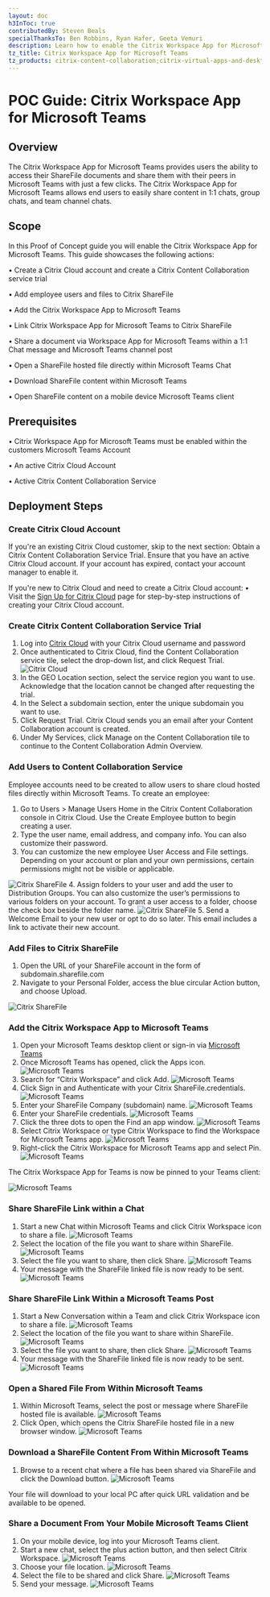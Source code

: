 ```yaml
---
layout: doc
h3InToc: true
contributedBy: Steven Beals
specialThanksTo: Ben Robbins, Ryan Hafer, Geeta Vemuri
description: Learn how to enable the Citrix Workspace App for Microsoft Teams to enable your users to easily access their Citrix ShareFile documents and share them within Teams.
tz_title: Citrix Workspace App for Microsoft Teams
tz_products: citrix-content-collaboration;citrix-virtual-apps-and-desktops;citrix-workspace;
---
```

# POC Guide: Citrix Workspace App for Microsoft Teams

## Overview

The Citrix Workspace App for Microsoft Teams provides users the ability to access their ShareFile documents and share them with their peers in Microsoft Teams with just a few clicks. The Citrix Workspace App for Microsoft Teams allows end users to easily share content in 1:1 chats, group chats, and team channel chats.

## Scope

In this Proof of Concept guide you will enable the Citrix Workspace App for Microsoft Teams. This guide showcases the following actions:

• Create a Citrix Cloud account and create a Citrix Content Collaboration service trial

• Add employee users and files to Citrix ShareFile

• Add the Citrix Workspace App to Microsoft Teams

• Link Citrix Workspace App for Microsoft Teams to Citrix ShareFile

• Share a document via Workspace App for Microsoft Teams within a 1:1 Chat message and Microsoft Teams channel post

• Open a ShareFile hosted file directly within Microsoft Teams Chat

• Download ShareFile content within Microsoft Teams

• Open ShareFile content on a mobile device Microsoft Teams client

## Prerequisites

• Citrix Workspace App for Microsoft Teams must be enabled within the customers Microsoft Teams Account

• An active Citrix Cloud Account

• Active Citrix Content Collaboration Service

## Deployment Steps

### Create Citrix Cloud Account

If you're an existing Citrix Cloud customer, skip to the next section: Obtain a Citrix Content Collaboration Service Trial. Ensure that you have an active Citrix Cloud account. If your account has expired, contact your account manager to enable it.

If you're new to Citrix Cloud and need to create a Citrix Cloud account:
• Visit the [Sign Up for Citrix Cloud]((https://docs.citrix.com/en-us/citrix-cloud/overview/signing-up-for-citrix-cloud/signing-up-for-citrix-cloud.html#step-1-visit-the-sign-up-page)) page for step-by-step instructions of creating your Citrix Cloud account.

### Create Citrix Content Collaboration Service Trial

1.  Log into [Citrix Cloud](https://citrix.cloud.com) with your Citrix Cloud username and password
2.  Once authenticated to Citrix Cloud, find the Content Collaboration service tile, select the drop-down list, and click Request Trial.
![Citrix Cloud](/en-us/tech-zone/learn/media/poc-guides_workspace-app-for-teams_CC_services.png)
3.  In the GEO Location section, select the service region you want to use. Acknowledge that the location cannot be changed after requesting the trial.
4.  In the Select a subdomain section, enter the unique subdomain you want to use.
5.  Click Request Trial. Citrix Cloud sends you an email after your Content Collaboration account is created.
6.  Under My Services, click Manage on the Content Collaboration tile to continue to the Content Collaboration Admin Overview.

### Add Users to Content Collaboration Service

Employee accounts need to be created to allow users to share cloud hosted files directly within Microsoft Teams. To create an employee:

1.  Go to Users > Manage Users Home in the Citrix Content Collaboration console in Citrix Cloud. Use the Create Employee button to begin creating a user.
2.  Type the user name, email address, and company info. You can also customize their password.
3.  You can customize the new employee User Access and File settings. Depending on your account or plan and your own permissions, certain permissions might not be visible or applicable.

![Citrix ShareFile](/en-us/tech-zone/learn/media/poc-guides_workspace-app-for-teams_ShareFile_User_Access.png)
4. Assign folders to your user and add the user to Distribution Groups. You can also customize the user’s permissions to various folders on your account. To grant a user access to a folder, choose the check box beside the folder name.
![Citrix ShareFile](/en-us/tech-zone/learn/media/poc-guides_workspace-app-for-teams_ShareFile_Assign_Users_Folder.png)
5. Send a Welcome Email to your new user or opt to do so later. This email includes a link to activate their new account.

### Add Files to Citrix ShareFile

1.  Open the URL of your ShareFile account in the form of subdomain.sharefile.com
2.  Navigate to your Personal Folder, access the blue circular Action button, and choose Upload.

![Citrix ShareFile](/en-us/tech-zone/learn/media/poc-guides_workspace-app-for-teams_ShareFile_File_Upload.png)

### Add the Citrix Workspace App to Microsoft Teams

1.  Open your Microsoft Teams desktop client or sign-in via [Microsoft Teams](https://teams.microsoft.com)
2.  Once Microsoft Teams has opened, click the Apps icon.
![Microsoft Teams](/en-us/tech-zone/learn/media/poc-guides_workspace-app-for-teams_MSTeams_Add_App.png)
3.  Search for “Citrix Workspace” and click Add.
![Microsoft Teams](/en-us/tech-zone/learn/media/poc-guides_workspace-app-for-teams_msteams_Search_Workspace.png)
4.  Click Sign in and Authenticate with your Citrix ShareFile.credentials.
![Microsoft Teams](/en-us/tech-zone/learn/media/poc-guides_workspace-app-for-teams_msteams_authenticate.png)
5.  Enter your ShareFile Company (subdomain) name.
![Microsoft Teams](/en-us/tech-zone/learn/media/poc-guides_workspace-app-for-teams_msteams_sfcompanyname.png)
6.  Enter your ShareFile credentials.
![Microsoft Teams](/en-us/tech-zone/learn/media/poc-guides_workspace-app-for-teams_msteams_sfusername.png)
7.  Click the three dots to open the Find an app window.
![Microsoft Teams](/en-us/tech-zone/learn/media/poc-guides_workspace-app-for-teams_msteams_threedots.png)
8.  Select Citrix Workspace or type Citrix Workspace to find the Workspace for Microsoft Teams app.
![Microsoft Teams](/en-us/tech-zone/learn/media/poc-guides_workspace-app-for-teams_msteams_workspaceapp_select.png)
9.  Right-click the Citrix Workspace for Microsoft Teams app and select Pin.
![Microsoft Teams](/en-us/tech-zone/learn/media/poc-guides_workspace-app-for-teams_msteams_pin.png)

The Citrix Workspace App for Teams is now be pinned to your Teams client:

![Microsoft Teams](/en-us/tech-zone/learn/media/poc-guides_workspace-app-for-teams_msteams_pinned.png)

### Share ShareFile Link within a Chat

1.  Start a new Chat within Microsoft Teams and click Citrix Workspace icon to share a file.
![Microsoft Teams](/en-us/tech-zone/learn/media/poc-guides_workspace-app-for-teams_msteams_chat.png)
2.  Select the location of the file you want to share within ShareFile.
![Microsoft Teams](/en-us/tech-zone/learn/media/poc-guides_workspace-app-for-teams_msteams_filelocation.png)
3.  Select the file you want to share, then click Share.
![Microsoft Teams](/en-us/tech-zone/learn/media/poc-guides_workspace-app-for-teams_msteams_filetoshare.png)
4.  Your message with the ShareFile linked file is now ready to be sent.
![Microsoft Teams](/en-us/tech-zone/learn/media/poc-guides_workspace-app-for-teams_msteams_sent.png)

### Share ShareFile Link Within a Microsoft Teams Post

1.  Start a New Conversation within a Team and click Citrix Workspace icon to share a file.
![Microsoft Teams](/en-us/tech-zone/learn/media/poc-guides_workspace-app-for-teams_msteams_chatsend.png)
2.  Select the location of the file you want to share within ShareFile.
![Microsoft Teams](/en-us/tech-zone/learn/media/poc-guides_workspace-app-for-teams_msteams_filelocation.png)
3.  Select the file you want to share, then click Share.
![Microsoft Teams](/en-us/tech-zone/learn/media/poc-guides_workspace-app-for-teams_msteams_filetoshare.png)
4.  Your message with the ShareFile linked file is now ready to be sent.
![Microsoft Teams](/en-us/tech-zone/learn/media/poc-guides_workspace-app-for-teams_msteams_chatsend.png)

### Open a Shared File From Within Microsoft Teams

1.  Within Microsoft Teams, select the post or message where ShareFile hosted file is available.
![Microsoft Teams](/en-us/tech-zone/learn/media/poc-guides_workspace-app-for-teams_msteams_openfile.png)
2.  Click Open, which opens the Citrix ShareFile hosted file in a new browser window.
![Microsoft Teams](/en-us/tech-zone/learn/media/poc-guides_workspace-app-for-teams_msteams_openendfile.png)

### Download a ShareFile Content From Within Microsoft Teams

1.  Browse to a recent chat where a file has been shared via ShareFile and click the Download button.
![Microsoft Teams](/en-us/tech-zone/learn/media/poc-guides_workspace-app-for-teams_msteams_download.png)

Your file will download to your local PC after quick URL validation and be available to be opened.

### Share a Document From Your Mobile Microsoft Teams Client

1.  On your mobile device, log into your Microsoft Teams client.
2.  Start a new chat, select the plus action button, and then select Citrix Workspace.
![Microsoft Teams](/en-us/tech-zone/learn/media/poc-guides_workspace-app-for-teams_msteams_mobile.png)
3.  Choose your file location.
![Microsoft Teams](/en-us/tech-zone/learn/media/poc-guides_workspace-app-for-teams_msteams_mobilefile.png)
4.  Select the file to be shared and click Share.
![Microsoft Teams](/en-us/tech-zone/learn/media/poc-guides_workspace-app-for-teams_msteams_mobileshare.png)
5.  Send your message.
![Microsoft Teams](/en-us/tech-zone/learn/media/poc-guides_workspace-app-for-teams_msteams_mobilesend.png)

